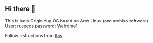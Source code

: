 ## Hi there 👋

This is India Origin Yug OS based on Arch Linux (and archiso software)  
User: rupeeos 
password: Welcome1

Follow instructions from [this](https://github.com/Rupeeto/yugos-iso)

